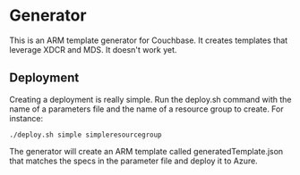 # Generator

This is an ARM template generator for Couchbase.  It creates templates that leverage XDCR and MDS.  It doesn't work yet.

## Deployment

Creating a deployment is really simple.  Run the deploy.sh command with the name of a parameters file and the name of a resource group to create.  For instance:

    ./deploy.sh simple simpleresourcegroup

The generator will create an ARM template called generatedTemplate.json that matches the specs in the parameter file and deploy it to Azure.
